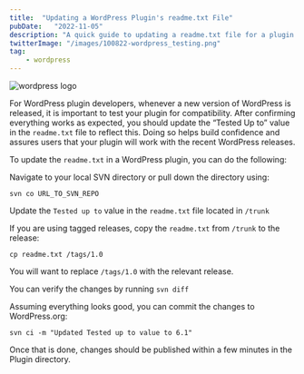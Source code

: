 ```yaml
---
title:  "Updating a WordPress Plugin's readme.txt File"
pubDate:   "2022-11-05"
description: "A quick guide to updating a readme.txt file for a plugin published on WordPress.org"
twitterImage: "/images/100822-wordpress_testing.png"
tag: 
    - wordpress
---
```


![wordpress logo](/images/100822-wordpress_testing.png)

For WordPress plugin developers, whenever a new version of WordPress is released, it is important to test your plugin for compatibility. After confirming everything works as expected, you should update the “Tested Up to” value in the `readme.txt` file to reflect this. Doing so helps build confidence and assures users that your plugin will work with the recent WordPress releases.

To update the `readme.txt` in a WordPress plugin, you can do the following:

Navigate to your local SVN directory or pull down the directory using:

`svn co URL_TO_SVN_REPO`

Update the `Tested up to` value in the `readme.txt` file located in `/trunk`

If you are using tagged releases, copy the `readme.txt` from `/trunk` to the release:

`cp readme.txt /tags/1.0`

You will want to replace `/tags/1.0` with the relevant release.

You can verify the changes by running `svn diff`

Assuming everything looks good, you can commit the changes to WordPress.org:

`svn ci -m "Updated Tested up to value to 6.1"`

Once that is done, changes should be published within a few minutes in the Plugin directory.